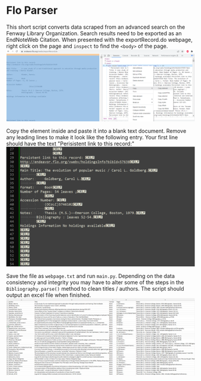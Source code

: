# Flo Parser
This short script converts data scraped from an advanced search on the Fenway Library Organization. Search results need to be exported as an EndNoteWeb Citation. When presented with the exportRecord.do webpage, right click on the page and `inspect` to find the `<body>` of the page. 
![](./img/copy_source_screenshot.png)

Copy the element inside and paste it into a blank text document. Remove any leading lines to make it look like the following entry. Your first line should have the text "Perisistent link to this record:"
![](./img/data_format_screenshot.png)

Save the file as `webpage.txt` and run `main.py`. Depending on the data consistency and integrity you may have to alter some of the steps in the `Bibliography.parse()` method to clean titles / authors. The script should output an excel file when finished.
![](./img/data_output_screenshot.png)